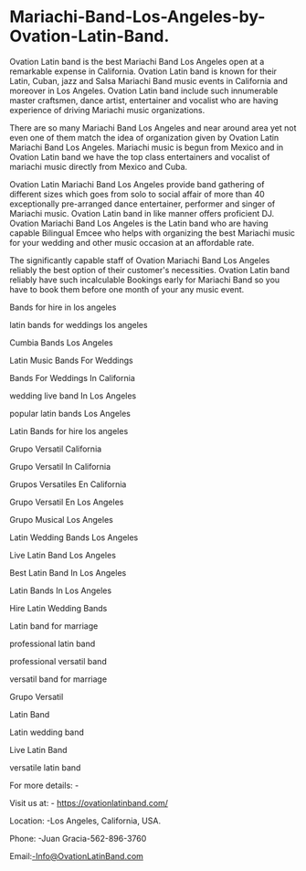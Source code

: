 # Mariachi-Band-Los-Angeles-by-Ovation-Latin-Band.

Ovation Latin band is the best Mariachi Band Los Angeles open at a remarkable expense in California. Ovation Latin band is known for their Latin, Cuban, jazz and Salsa Mariachi Band music events in California and moreover in Los Angeles. Ovation Latin band include such innumerable master craftsmen, dance artist, entertainer and vocalist who are having experience of driving Mariachi music organizations.

There are so many Mariachi Band Los Angeles and near around area yet not even one of them match the idea of organization given by Ovation Latin Mariachi Band Los Angeles. Mariachi music is begun from Mexico and in Ovation Latin band we have the top class entertainers and vocalist of mariachi music directly from Mexico and Cuba.

Ovation Latin Mariachi Band Los Angeles provide band gathering of different sizes which goes from solo to social affair of more than 40 exceptionally pre-arranged dance entertainer, performer and singer of Mariachi music. Ovation Latin band in like manner offers proficient DJ. Ovation Mariachi Band Los Angeles is the Latin band who are having capable Bilingual Emcee who helps with organizing the best Mariachi music for your wedding and other music occasion at an affordable rate.

The significantly capable staff of Ovation Mariachi Band Los Angeles reliably the best option of their customer's necessities. Ovation Latin band reliably have such incalculable Bookings early for Mariachi Band so you have to book them before one month of your any music event.

Bands for hire in los angeles

latin bands for weddings los angeles

Cumbia Bands Los Angeles

Latin Music Bands For Weddings

Bands For Weddings In California

wedding live band In Los Angeles

popular latin bands Los Angeles

Latin Bands for hire los angeles

Grupo Versatil California

Grupo Versatil In California

Grupos Versatiles En California

Grupo Versatil En Los Angeles

Grupo Musical Los Angeles

Latin Wedding Bands Los Angeles

Live Latin Band Los Angeles

Best Latin Band In Los Angeles

Latin Bands In Los Angeles

Hire Latin Wedding Bands

Latin band for marriage

professional latin band

professional versatil band

versatil band for marriage

Grupo Versatil

Latin Band

Latin wedding band

Live Latin Band

versatile latin band

For more details: -

Visit us at: - https://ovationlatinband.com/

Location: -Los Angeles, California, USA.

Phone: -Juan Gracia-562-896-3760

Email:-Info@OvationLatinBand.com
